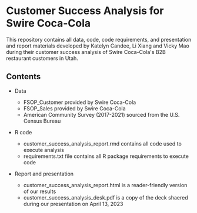 # Customer Success Analysis for Swire Coca-Cola
This repository contains all data, code, code requirements, and presentation and report materials developed by Katelyn Candee, Li Xiang and Vicky Mao during their customer success analysis of Swire Coca-Cola's B2B restaurant customers in Utah.

## Contents
* Data
  * FSOP_Customer provided by Swire Coca-Cola
  * FSOP_Sales provided by Swire Coca-Cola
  * American Community Survey (2017-2021) sourced from the U.S. Census Bureau
  
* R code
  * customer_success_analysis_report.rmd contains all code used to execute analysis
  * requirements.txt file contains all R package requirements to execute code
  
* Report and presentation
  * customer_success_analysis_report.html is a reader-friendly version of our results
  * customer_success_analysis_desk.pdf is a copy of the deck shaered during our presentation on April 13, 2023
